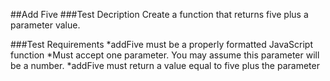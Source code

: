 ##Add Five
###Test Decription
Create a function that returns five plus a parameter value.

###Test Requirements
*addFive must be a properly formatted JavaScript function
*Must accept one parameter. You may assume this parameter will be a number.
*addFive must return a value equal to five plus the parameter

